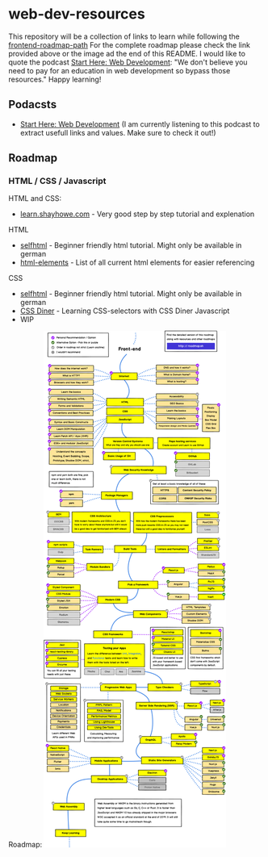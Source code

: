 # web-dev-resources
This repository will be a collection of links to learn while following the [frontend-roadmap-path](https://roadmap.sh/frontend)
For the complete roadmap please check the link provided above or the image ad the end of this README.
I would like to quote the podcast [Start Here: Web Development](https://open.spotify.com/show/3V8TSvhtTRohclApkh2xIu?si=F_NKxydHQJ6VtmKJV_ZmyQ&dl_branch=1):
"We don't believe you need to pay for an education in web development so bypass those resources."
Happy learning!

## Podacsts
* [Start Here: Web Development](https://open.spotify.com/show/3V8TSvhtTRohclApkh2xIu?si=F_NKxydHQJ6VtmKJV_ZmyQ&dl_branch=1) 
  (I am currently listening to this podcast to extract usefull links and values. Make sure to check it out!)
## Roadmap
### HTML / CSS / Javascript
HTML and CSS:
* [learn.shayhowe.com](https://learn.shayhowe.com/) - Very good step by step tutorial and explenation 

HTML
* [selfhtml](https://wiki.selfhtml.org/wiki/HTML/Tutorials/Einstieg) - Beginner friendly html tutorial. Might only be available in german
* [html-elements](https://wiki.selfhtml.org/wiki/HTML/Elemente) - List of all current html elements for easier referencing

CSS
* [selfhtml](https://wiki.selfhtml.org/wiki/CSS/Tutorials/Einstieg) - Beginner friendly html tutorial. Might only be available in german
* [CSS Diner](https://flukeout.github.io/) - Learning CSS-selectors with CSS Diner
Javascript
* WIP

Roadmap:
[![](./frontend.png)](https://roadmap.sh/frontend)

